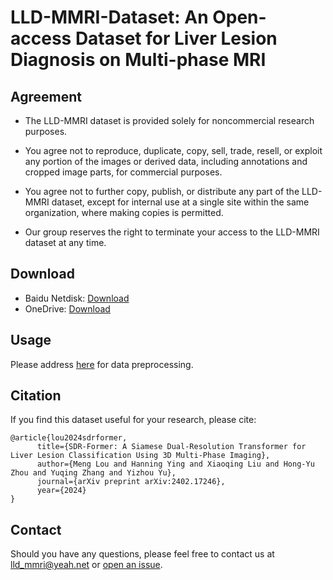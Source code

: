 # LLD-MMRI-Dataset: An Open-access Dataset for Liver Lesion Diagnosis on Multi-phase MRI

## Agreement

- The LLD-MMRI dataset is provided solely for noncommercial research purposes.

- You agree not to reproduce, duplicate, copy, sell, trade, resell, or exploit any portion of the images or derived data, including annotations and cropped image parts, for commercial purposes.

- You agree not to further copy, publish, or distribute any part of the LLD-MMRI dataset, except for internal use at a single site within the same organization, where making copies is permitted.

- Our group reserves the right to terminate your access to the LLD-MMRI dataset at any time.

## Download

- Baidu Netdisk: [Download](https://pan.baidu.com/s/1Adt1VXsbo1lUE6queXCUdA?pwd=xl28)
- OneDrive: [Download](https://connecthkuhk-my.sharepoint.com/:f:/g/personal/loumeng_connect_hku_hk/Ev1W6Br6uLNFnqaZxyfe7jcBh_V_DLapq4qKv-HyZ0qGnA?e=PyOB23)


## Usage

Please address [here](https://github.com/LMMMEng/LLD-MMRI2023/tree/main/main) for data preprocessing.

## Citation
If you find this dataset useful for your research, please cite:

```
@article{lou2024sdrformer,
      title={SDR-Former: A Siamese Dual-Resolution Transformer for Liver Lesion Classification Using 3D Multi-Phase Imaging}, 
      author={Meng Lou and Hanning Ying and Xiaoqing Liu and Hong-Yu Zhou and Yuqing Zhang and Yizhou Yu},
      journal={arXiv preprint arXiv:2402.17246},
      year={2024}
}
```

## Contact

Should you have any questions, please feel free to contact us at lld_mmri@yeah.net or [open an issue](https://github.com/LMMMEng/LLD-MMRI-Dataset/issues/new).
